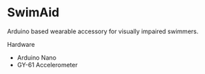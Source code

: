 # SwimAid
Arduino based wearable accessory for visually impaired swimmers.

Hardware
- Arduino Nano
- GY-61 Accelerometer
